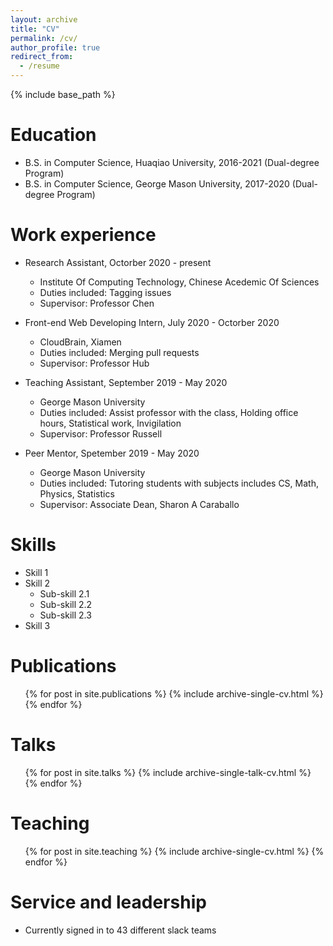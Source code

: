 ```yaml
---
layout: archive
title: "CV"
permalink: /cv/
author_profile: true
redirect_from:
  - /resume
---
```


{% include base_path %}

Education
======
* B.S. in Computer Science, Huaqiao University, 2016-2021 (Dual-degree Program)
* B.S. in Computer Science, George Mason University, 2017-2020 (Dual-degree Program)

Work experience
======
* Research Assistant, Octorber 2020 - present
  * Institute Of Computing Technology, Chinese Acedemic Of Sciences
  * Duties included: Tagging issues
  * Supervisor: Professor Chen

* Front-end Web Developing Intern, July 2020 - Octorber 2020
  * CloudBrain, Xiamen
  * Duties included: Merging pull requests
  * Supervisor: Professor Hub
 
* Teaching Assistant, September 2019 - May 2020
  * George Mason University
  * Duties included: Assist professor with the class, Holding office hours, Statistical work, Invigilation
  * Supervisor: Professor Russell

* Peer Mentor, Spetember 2019 - May 2020
  * George Mason University
  * Duties included: Tutoring students with subjects includes CS, Math, Physics, Statistics
  * Supervisor: Associate Dean, Sharon A Caraballo 

Skills
======
* Skill 1
* Skill 2
  * Sub-skill 2.1
  * Sub-skill 2.2
  * Sub-skill 2.3
* Skill 3

Publications
======
  <ul>{% for post in site.publications %}
    {% include archive-single-cv.html %}
  {% endfor %}</ul>
  
Talks
======
  <ul>{% for post in site.talks %}
    {% include archive-single-talk-cv.html %}
  {% endfor %}</ul>
  
Teaching
======
  <ul>{% for post in site.teaching %}
    {% include archive-single-cv.html %}
  {% endfor %}</ul>
  
Service and leadership
======
* Currently signed in to 43 different slack teams
